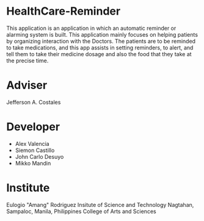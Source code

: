 # HealthCare-Reminder
This application is an application in which an automatic reminder or alarming system is built. This application mainly focuses on helping patients by organizing interaction with the Doctors. The patients are to be reminded to take medications, and this app assists in setting reminders, to alert, and tell them to take their medicine dosage and also the food that they take at the precise time.

# Adviser
Jefferson A. Costales

# Developer
- Alex Valencia
- Siemon Castillo
- John Carlo Desuyo
- Mikko Mandin

# Institute
Eulogio "Amang" Rodriguez Insitute of Science and Technology Nagtahan, Sampaloc, Manila, Philippines College of Arts and Sciences

